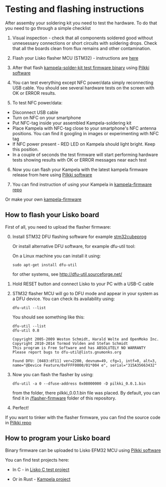 # Testing and flashing instructions

After assemby your soldering kit you need to test the hardware. To do that you need to go through a simple checklist

1. Visual inspection - check that all components soldered good without unnesessary connections or short circuits with soldering drops. Check that all the boards clean from flux remains and other contamination.

2. Flash your Lisko flasher MCU (STM32) - instructions are [here](#How-to-flash-your-Lisko-board)

3. After that flash [kampela-solder-kit test firmware binary](../test-firmware/kampela-soldering-kit-test-firmware.bin) using [Pilkki software](https://github.com/Kalapaja/pilkki/tree/main/software) 

4. You can test everything except NFC power/data simply reconnecting USB cable. You should see several hardware tests on the screen with OK or ERROR results.

5. To test NFC power/data:

- Disconnect USB cable
- Turn on NFC on your smartphone
- Put NFC-tag inside your assembled Kampela-soldering kit
- Place Kampela with NFC-tag close to your smartphone's NFC antenna positions. You can find it googling in images or experimenting with NFC tag
- If NFC power present - RED LED on Kampela should light bright. Keep this position.
- In a couple of seconds the test firmware will start performing hardware tests showing results with OK or ERROR messages near each test

6. Now you can flash your Kampela with the latest kampela firmware release from here using [Pilkki software](https://github.com/Kalapaja/pilkki/tree/main/software)

7. You can find instruction of using your Kampela in [kampela-firmware repo](https://github.com/Kalapaja/kampela-firmware)

Or make your own [kampela-firmware](https://github.com/Kalapaja/kampela-firmware)

## How to flash your Lisko board

First of all, you need to upload the flasher firmware:

0. Install STM32 DFU flashing software for example [stm32cubeprog](https://www.st.com/en/development-tools/stm32cubeprog.html)
	
	Or install alternative DFU software, for example dfu-util tool:
	
	On a Linux machine you can install it using:

	```
	sudo apt-get install dfu-util
	```
	
	for other systems, see http://dfu-util.sourceforge.net/

1. Hold RESET button and connect Lisko to your PC with a USB-C cable

2. STM32 flasher MCU will go to DFU mode and appear in your system as a DFU device. You can check its availability using:

	```
	dfu-util --list
	```
	You should see something like this:
	```
	dfu-util --list
	dfu-util 0.8

	Copyright 2005-2009 Weston Schmidt, Harald Welte and OpenMoko Inc.
	Copyright 2010-2014 Tormod Volden and Stefan Schmidt
	This program is Free Software and has ABSOLUTELY NO WARRANTY
	Please report bugs to dfu-util@lists.gnumonks.org

	Found DFU: [0483:df11] ver=2200, devnum=49, cfg=1, intf=0, alt=3, name="@Device Feature/0xFFFF0000/01*004 e", serial="315A35663432"
	```

3. Now you can flash the flasher by using:

	```
	dfu-util -a 0 --dfuse-address 0x08000000 -D pilkki_0.0.1.bin
	```

	from the folder, there pilkki_0.0.1.bin file was placed. By default, you can find it in [/flasher-firmware](flasher-firmware/) folder of this repository.

4. Perfect!

If you want to tinker with the flasher firmware, you can find the source code in [Pilkki repo](https://github.com/Kalapaja/pilkki/tree/main/firmware)

## How to program your Lisko board

Binary firmware can be uploaded to Lisko EFM32 MCU using [Pilkki software](https://github.com/Kalapaja/pilkki/tree/main/software)

You can find test projects here:

- In C - in [Lisko C test project](https://github.com/vasya-zh/Lisko/tree/A1/test-firmware)

- Or in Rust - [Kampela project](https://github.com/Kalapaja/kampela-firmware)
